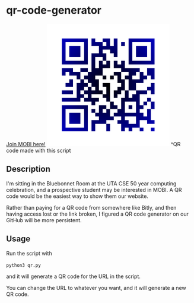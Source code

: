 # qr-code-generator
 
[Join MOBI here!](http://mobi-bio.glitch.me)
![MOBI QR Code](MOBI.png)
^QR code made with this script

## Description

I'm sitting in the Bluebonnet Room at the UTA CSE 50 year computing celebration, and a prospective student may be interested in MOBI. A QR code would be the easiest way to show them our website.

Rather than paying for a QR code from somewhere like Bitly, and then having access lost or the link broken, I figured a QR code generator on our GitHub will be more persistent.

## Usage
Run the script with   

`python3 qr.py`   

and it will generate a QR code for the URL in the script. 

You can change the URL to whatever you want, and it will generate a new QR code.